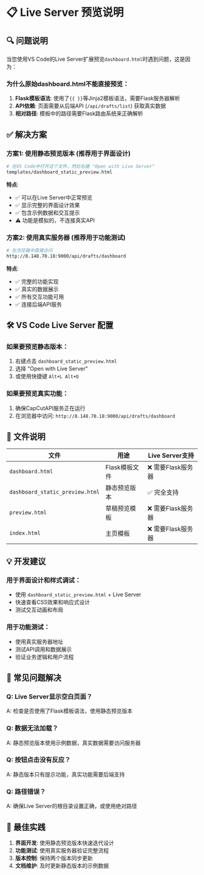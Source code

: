 # 📋 Live Server 预览说明

## 🔍 **问题说明**

当您使用VS Code的Live Server扩展预览`dashboard.html`时遇到问题，这是因为：

### 为什么原始dashboard.html不能直接预览：
1. **Flask模板语法**: 使用了`{{ }}`等Jinja2模板语法，需要Flask服务器解析
2. **API依赖**: 页面需要从后端API (`/api/drafts/list`) 获取真实数据
3. **相对路径**: 模板中的路径需要Flask路由系统来正确解析

## ✅ **解决方案**

### 方案1: 使用静态预览版本 (推荐用于界面设计)
```bash
# 在VS Code中打开这个文件，然后右键 "Open with Live Server"
templates/dashboard_static_preview.html
```

**特点**:
- ✅ 可以在Live Server中正常预览
- ✅ 显示完整的界面设计效果
- ✅ 包含示例数据和交互提示
- ⚠️ 功能是模拟的，不连接真实API

### 方案2: 使用真实服务器 (推荐用于功能测试)
```bash
# 在浏览器中直接访问
http://8.148.70.18:9000/api/drafts/dashboard
```

**特点**:
- ✅ 完整的功能实现
- ✅ 真实的数据展示
- ✅ 所有交互功能可用
- ✅ 连接后端API服务

## 🛠️ **VS Code Live Server 配置**

### 如果要预览静态版本：
1. 右键点击 `dashboard_static_preview.html`
2. 选择 "Open with Live Server"
3. 或使用快捷键 `Alt+L Alt+O`

### 如果要预览真实功能：
1. 确保CapCutAPI服务正在运行
2. 在浏览器中访问: `http://8.148.70.18:9000/api/drafts/dashboard`

## 📂 **文件说明**

| 文件 | 用途 | Live Server支持 |
|------|------|----------------|
| `dashboard.html` | Flask模板文件 | ❌ 需要Flask服务器 |
| `dashboard_static_preview.html` | 静态预览版本 | ✅ 完全支持 |
| `preview.html` | 草稿预览模板 | ❌ 需要Flask服务器 |
| `index.html` | 主页模板 | ❌ 需要Flask服务器 |

## 💡 **开发建议**

### 用于界面设计和样式调试：
- 使用 `dashboard_static_preview.html` + Live Server
- 快速查看CSS效果和响应式设计
- 测试交互动画和布局

### 用于功能测试：
- 使用真实服务器地址
- 测试API调用和数据展示
- 验证业务逻辑和用户流程

## 🔧 **常见问题解决**

### Q: Live Server显示空白页面？
A: 检查是否使用了Flask模板语法，使用静态预览版本

### Q: 数据无法加载？
A: 静态预览版本使用示例数据，真实数据需要访问服务器

### Q: 按钮点击没有反应？
A: 静态版本只有提示功能，真实功能需要后端支持

### Q: 路径错误？
A: 确保Live Server的根目录设置正确，或使用绝对路径

## 🌟 **最佳实践**

1. **界面开发**: 使用静态预览版本快速迭代设计
2. **功能测试**: 使用真实服务器验证完整流程  
3. **版本控制**: 保持两个版本同步更新
4. **文档维护**: 及时更新静态版本的示例数据
